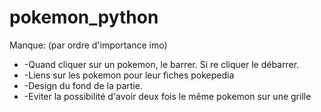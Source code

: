 # pokemon_python
Manque: (par ordre d'importance imo)
* -Quand cliquer sur un pokemon, le barrer. Si re cliquer le débarrer.
* -Liens sur les pokemon pour leur fiches pokepedia
* -Design du fond de la partie.
* -Eviter la possibilité d'avoir deux fois le même pokemon sur une grille
